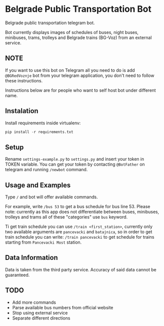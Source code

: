 # Belgrade Public Transportation Bot

Belgrade public transportation telegram bot. 

Bot currently displays images of schedules of buses, night buses, minibuses, 
trams, trolleys and Belgrade trains (BG-Voz) from an external service.

## NOTE
If you want to use this bot on Telegram all you need to do is add `@BGRedVoznje` bot
from your telegram application, you don't need to follow these instructions.

Instructions below are for people who want to self host bot under different name.

## Instalation
Install requirements inside virtualenv:
```python
pip install -r requirements.txt 
```

## Setup
Rename `settings-example.py` to `settings.py` and insert your token in TOKEN variable.
You can get your token by contacting `@BotFather` on telegram and running `/newbot` command.


## Usage and Examples
Type `/` and bot will offer available commands.

For example, write `/bus 53` to get a bus schedule for bus line 53. Please note: currently
as this app does not differentiate between buses, minibuses, trolleys and trams all of these
"categories" use `bus` keyword.

Ti get train schedule you can use `/train <first_station>`, currently only two available
arguments are `pancevacki` and `batajnica`, so in order to get train schedule you can write:
`/train pancevacki` to get schedule for trains starting from `Pancevacki Most` station.

## Data Information
Data is taken from the third party service. Accuracy of said data cannot be guaranteed. 

## TODO
* Add more commands
* Parse available bus numbers from official website
* Stop using external service
* Separate different directions
